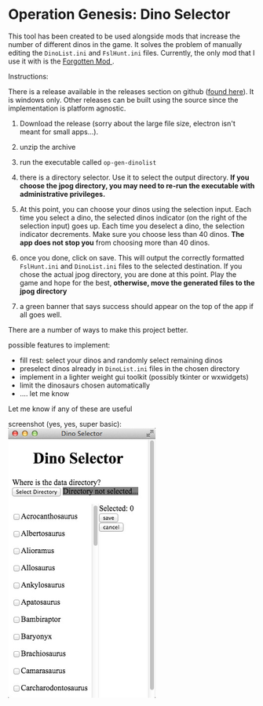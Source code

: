 # Operation Genesis: Dino Selector
This tool has been created to be used alongside mods that increase the number of different dinos in the game.
It solves the problem of manually editing the `DinoList.ini` and `FslHunt.ini` files. Currently, the only mod that I use it with is the [Forgotten Mod ](http://www.moddb.com/mods/jpog-the-forgotten) . 

Instructions:

There is a release available in the releases section on github ([found here](https://github.com/sohail288/op-genesis-dino-selector/releases)). It is windows only.  Other releases can be built using the source since the implementation is platform agnostic.

1) Download the release (sorry about the large file size, electron isn't meant for small apps...).

2) unzip the archive

3) run the executable called `op-gen-dinolist`

4) there is a directory selector. Use it to select the output directory. __If you choose the jpog directory, you may need to re-run the executable with administrative privileges.__

5) At this point, you can choose your dinos using the selection input. Each time you select a dino, the selected dinos indicator (on the right of the selection input) goes up.  Each time you deselect a dino, the selection indicator decrements. Make sure you choose less than 40 dinos. __The app does not stop you__ from choosing more than 40 dinos.

6) once you done, click on save.  This will output the correctly formatted `FslHunt.ini` and `DinoList.ini` files to the selected destination. If you chose the actual jpog directory, you are done at this point. Play the game and hope for the best, __otherwise, move the generated files to the jpog directory__

7) a green banner that says success should appear on the top of the app if all goes well.


There are a number of ways to make this project better. 

possible features to implement:

* fill rest: select your dinos and randomly select remaining dinos
* preselect dinos already in `DinoList.ini` files in the chosen directory
* implement in a lighter weight gui toolkit (possibly tkinter or wxwidgets)
* limit the dinosaurs chosen automatically
* .... let me know

Let me know if any of these are useful


screenshot (yes, yes, super basic):
![screen shot main](https://github.com/sohail288/op-genesis-dino-selector/blob/master/docs/opgen_screen.jpg?raw=true)
